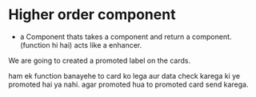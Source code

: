 # Higher order component 

* a Component thats takes a component and return a component.(function hi hai)
acts like a enhancer. 

We are going to created a promoted label on the cards.

ham ek function banayehe to card ko lega aur data check karega ki ye promoted hai ya nahi. agar promoted hua to promoted card send karega. 







